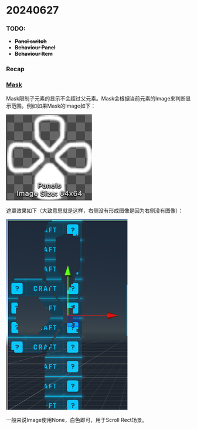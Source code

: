 # 20240627

### TODO: 
- ~~**Panel switch**~~
- ~~**Behaviour Panel**~~
- ~~**Behaviour Item**~~

### Recap
### **[Mask](https://docs.unity3d.com/Packages/com.unity.ugui@2.0/manual/script-Mask.html)** 
Mask限制子元素的显示不会超过父元素。Mask会根据当前元素的Image来判断显示范围。例如如果Mask的Image如下：

![alt text](image-1.png)

遮罩效果如下（大致意思就是这样，右侧没有形成图像是因为右侧没有图像）：

![alt text](image.png)

一般来说Image使用None，白色即可，用于Scroll Rect场景。


